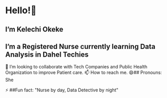  # Hello!👋
 
 ## I’m Kelechi Okeke
 
 ## I’m a Registered Nurse currently learning Data Analysis in Dahel Techies
 
 💞️ I’m looking to collaborate with Tech Companies and Public Health
    Organization to improve Patient care.
 📫 How to reach me. 
 😄## Pronouns: She

 
 ⚡ ##Fun fact: "Nurse by day, Data Detective by night" 


